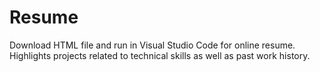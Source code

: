 # Resume
Download HTML file and run in Visual Studio Code for online resume. Highlights projects related to technical skills as well as past work history.
